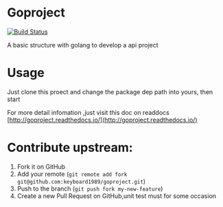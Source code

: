 # Goproject

[![Build Status](https://api.travis-ci.org/keyboard1989/goproject.svg?branch=master)](https://travis-ci.org/keyboard1989/goproject)

A basic structure with golang to develop a api project

# Usage

Just clone this proect and change the package dep path into yours, then start  

For more detail infomation ,just visit this doc on readdocs  
[http://goproject.readthedocs.io/](http://goproject.readthedocs.io/)

# Contribute upstream:

1. Fork it on GitHub
2. Add your remote (`git remote add fork git@github.com:keyboard1989/goproject.git`)
3. Push to the branch (`git push fork my-new-feature`)
4. Create a new Pull Request on GitHub,unit test must for some occasion  

